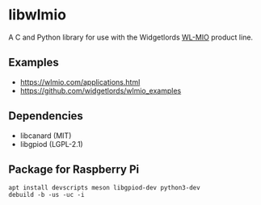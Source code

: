 # libwlmio

A C and Python library for use with the Widgetlords [WL-MIO](https://wlmio.com/) product line.

## Examples

- https://wlmio.com/applications.html
- https://github.com/widgetlords/wlmio_examples

## Dependencies

- libcanard (MIT)
- libgpiod (LGPL-2.1)

## Package for Raspberry Pi

```
apt install devscripts meson libgpiod-dev python3-dev
debuild -b -us -uc -i
```
